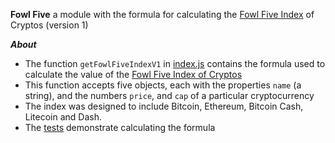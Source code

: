 **Fowl Five**
a module with the formula for calculating the [Fowl Five Index](http://danmckeown.info/fowlfive) of Cryptos (version 1)

***About***
- The function `getFowlFiveIndexV1` in [index.js](index.js) contains the formula used to calculate the value of the [Fowl Five Index of Cryptos](http://danmckeown.info/fowlfive)
- This function accepts five objects, each with the properties `name` (a string), and the numbers `price`, and `cap` of a particular cryptocurrency
- The index was designed to include Bitcoin, Ethereum, Bitcoin Cash, Litecoin and Dash.
- The [tests](testsuite.test.js) demonstrate calculating the formula
